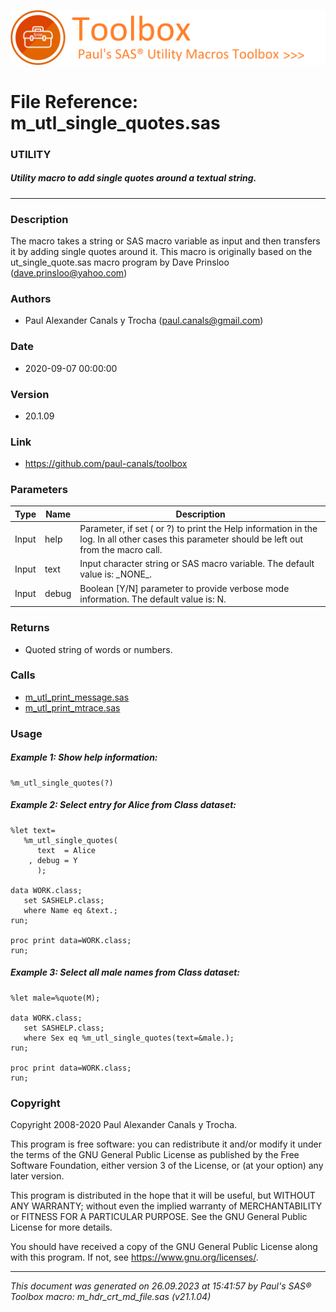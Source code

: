![../../misc/images/doc_banner.png](../../misc/images/doc_banner.png)
# 
# File Reference: m_utl_single_quotes.sas

### UTILITY

##### Utility macro to add single quotes around a textual string.

***

### Description
The macro takes a string or SAS macro variable as input and then transfers it by adding single quotes around it. This macro is originally based on the ut_single_quote.sas macro program by Dave Prinsloo (dave.prinsloo@yahoo.com)

### Authors
* Paul Alexander Canals y Trocha (paul.canals@gmail.com)

### Date
* 2020-09-07 00:00:00

### Version
* 20.1.09

### Link
* https://github.com/paul-canals/toolbox

### Parameters
| Type | Name | Description |
| ---- | ---- | ----------- |
| Input | help | Parameter, if set ( or ?) to print the Help information in the log. In all other cases this parameter should be left out from the macro call. |
| Input | text | Input character string or SAS macro variable. The default value is: \_NONE\_. |
| Input | debug | Boolean [Y/N] parameter to provide verbose mode information. The default value is: N. |

### Returns
* Quoted string of words or numbers.

### Calls
* [m_utl_print_message.sas](m_utl_print_message.md)
* [m_utl_print_mtrace.sas](m_utl_print_mtrace.md)

### Usage

##### Example 1: Show help information:
```sas
%m_utl_single_quotes(?)
```

##### Example 2: Select entry for Alice from Class dataset:
```sas
%let text=
   %m_utl_single_quotes(
      text  = Alice
    , debug = Y
      );

data WORK.class;
   set SASHELP.class;
   where Name eq &text.;
run;

proc print data=WORK.class;
run;

```

##### Example 3: Select all male names from Class dataset:
```sas
%let male=%quote(M);

data WORK.class;
   set SASHELP.class;
   where Sex eq %m_utl_single_quotes(text=&male.);
run;

proc print data=WORK.class;
run;

```

### Copyright
Copyright 2008-2020 Paul Alexander Canals y Trocha. 
 
This program is free software: you can redistribute it and/or modify 
it under the terms of the GNU General Public License as published by 
the Free Software Foundation, either version 3 of the License, or 
(at your option) any later version. 
 
This program is distributed in the hope that it will be useful, 
but WITHOUT ANY WARRANTY; without even the implied warranty of 
MERCHANTABILITY or FITNESS FOR A PARTICULAR PURPOSE. See the 
GNU General Public License for more details. 
 
You should have received a copy of the GNU General Public License 
along with this program. If not, see <https://www.gnu.org/licenses/>. 


***
*This document was generated on 26.09.2023 at 15:41:57  by Paul's SAS&reg; Toolbox macro: m_hdr_crt_md_file.sas (v21.1.04)*
